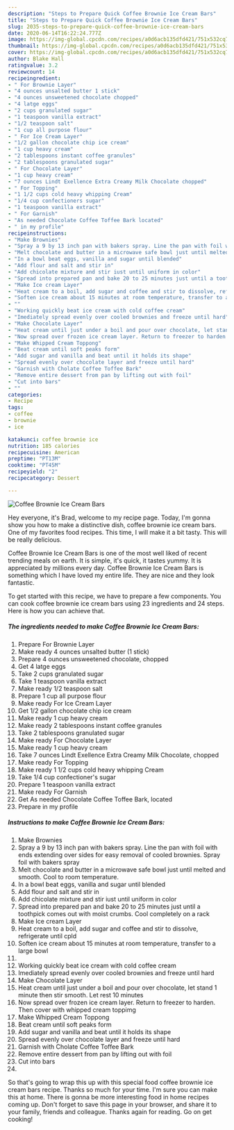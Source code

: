 ```yaml
---
description: "Steps to Prepare Quick Coffee Brownie Ice Cream Bars"
title: "Steps to Prepare Quick Coffee Brownie Ice Cream Bars"
slug: 2035-steps-to-prepare-quick-coffee-brownie-ice-cream-bars
date: 2020-06-14T16:22:24.777Z
image: https://img-global.cpcdn.com/recipes/a0d6acb135dfd421/751x532cq70/coffee-brownie-ice-cream-bars-recipe-main-photo.jpg
thumbnail: https://img-global.cpcdn.com/recipes/a0d6acb135dfd421/751x532cq70/coffee-brownie-ice-cream-bars-recipe-main-photo.jpg
cover: https://img-global.cpcdn.com/recipes/a0d6acb135dfd421/751x532cq70/coffee-brownie-ice-cream-bars-recipe-main-photo.jpg
author: Blake Hall
ratingvalue: 3.2
reviewcount: 14
recipeingredient:
- " For Brownie Layer"
- "4 ounces unsalted butter 1 stick"
- "4 ounces unsweetened chocolate chopped"
- "4 latge eggs"
- "2 cups granulated sugar"
- "1 teaspoon vanilla extract"
- "1/2 teaspoon salt"
- "1 cup all purpose flour"
- " For Ice Cream Layer"
- "1/2 gallon chocolate chip ice cream"
- "1 cup heavy cream"
- "2 tablespoons instant coffee granules"
- "2 tablespoons granulated sugar"
- " For Chocolate Layer"
- "1 cup heavy cream"
- "7 ounces Lindt Exellence Extra Creamy Milk Chocolate chopped"
- " For Topping"
- "1 1/2 cups cold heavy whipping Cream"
- "1/4 cup confectioners sugar"
- "1 teaspoon vanilla extract"
- " For Garnish"
- "As needed Chocolate Coffee Toffee Bark located"
- " in my profile"
recipeinstructions:
- "Make Brownies"
- "Spray a 9 by 13 inch pan with bakers spray. Line the pan with foil with ends extending over sides for easy removal of cooled brownies. Spray foil with bakers spray"
- "Melt chocolate and butter in a microwave safe bowl just until melted and smooth. Cool to room temperature."
- "In a bowl beat eggs, vanilla and sugar until blended"
- "Add flour and salt and stir in"
- "Add chicolate mixture and stir iust until uniform in color"
- "Spread into prepared pan and bake 20 to 25 minutes just until a toothpick comes out with moist crumbs. Cool completely on a rack"
- "Make Ice cream Layer"
- "Heat cream to a boil, add sugar and coffee and stir to dissolve, refrigerate until cpld"
- "Soften ice cream about 15 minutes at room temperature, transfer to a large bowl"
- ""
- "Working quickly beat ice cream with cold coffee cream"
- "Imediately spread evenly over cooled brownies and freeze until hard"
- "Make Chocolate Layer"
- "Heat cream until just under a boil and pour over chocolate, let stand 1 minute then stir smooth. Let rest 10 minutes"
- "Now spread over frozen ice cream layer. Return to freezer to harden. Then cover with whipped cream toppimg"
- "Make Whipped Cream Toppong"
- "Beat cream until soft peaks form"
- "Add sugar and vanilla and beat until it holds its shape"
- "Spread evenly over chocolate layer and freeze until hard"
- "Garnish with Cholate Coffee Toffee Bark"
- "Remove entire dessert from pan by lifting out with foil"
- "Cut into bars"
- ""
categories:
- Recipe
tags:
- coffee
- brownie
- ice

katakunci: coffee brownie ice 
nutrition: 185 calories
recipecuisine: American
preptime: "PT13M"
cooktime: "PT45M"
recipeyield: "2"
recipecategory: Dessert

---
```



![Coffee Brownie Ice Cream Bars](https://img-global.cpcdn.com/recipes/a0d6acb135dfd421/751x532cq70/coffee-brownie-ice-cream-bars-recipe-main-photo.jpg)

Hey everyone, it's Brad, welcome to my recipe page. Today, I'm gonna show you how to make a distinctive dish, coffee brownie ice cream bars. One of my favorites food recipes. This time, I will make it a bit tasty. This will be really delicious.



Coffee Brownie Ice Cream Bars is one of the most well liked of recent trending meals on earth. It is simple, it's quick, it tastes yummy. It is appreciated by millions every day. Coffee Brownie Ice Cream Bars is something which I have loved my entire life. They are nice and they look fantastic.


To get started with this recipe, we have to prepare a few components. You can cook coffee brownie ice cream bars using 23 ingredients and 24 steps. Here is how you can achieve that.

<!--inarticleads1-->

##### The ingredients needed to make Coffee Brownie Ice Cream Bars:

1. Prepare  For Brownie Layer
1. Make ready 4 ounces unsalted butter (1 stick)
1. Prepare 4 ounces unsweetened chocolate, chopped
1. Get 4 latge eggs
1. Take 2 cups granulated sugar
1. Take 1 teaspoon vanilla extract
1. Make ready 1/2 teaspoon salt
1. Prepare 1 cup all purpose flour
1. Make ready  For Ice Cream Layer
1. Get 1/2 gallon chocolate chip ice cream
1. Make ready 1 cup heavy cream
1. Make ready 2 tablespoons instant coffee granules
1. Take 2 tablespoons granulated sugar
1. Make ready  For Chocolate Layer
1. Make ready 1 cup heavy cream
1. Take 7 ounces Lindt Exellence Extra Creamy Milk Chocolate, chopped
1. Make ready  For Topping
1. Make ready 1 1/2 cups cold heavy whipping Cream
1. Take 1/4 cup confectioner&#39;s sugar
1. Prepare 1 teaspoon vanilla extract
1. Make ready  For Garnish
1. Get As needed Chocolate Coffee Toffee Bark, located
1. Prepare  in my profile




<!--inarticleads2-->

##### Instructions to make Coffee Brownie Ice Cream Bars:

1. Make Brownies
1. Spray a 9 by 13 inch pan with bakers spray. Line the pan with foil with ends extending over sides for easy removal of cooled brownies. Spray foil with bakers spray
1. Melt chocolate and butter in a microwave safe bowl just until melted and smooth. Cool to room temperature.
1. In a bowl beat eggs, vanilla and sugar until blended
1. Add flour and salt and stir in
1. Add chicolate mixture and stir iust until uniform in color
1. Spread into prepared pan and bake 20 to 25 minutes just until a toothpick comes out with moist crumbs. Cool completely on a rack
1. Make Ice cream Layer
1. Heat cream to a boil, add sugar and coffee and stir to dissolve, refrigerate until cpld
1. Soften ice cream about 15 minutes at room temperature, transfer to a large bowl
1. 
1. Working quickly beat ice cream with cold coffee cream
1. Imediately spread evenly over cooled brownies and freeze until hard
1. Make Chocolate Layer
1. Heat cream until just under a boil and pour over chocolate, let stand 1 minute then stir smooth. Let rest 10 minutes
1. Now spread over frozen ice cream layer. Return to freezer to harden. Then cover with whipped cream toppimg
1. Make Whipped Cream Toppong
1. Beat cream until soft peaks form
1. Add sugar and vanilla and beat until it holds its shape
1. Spread evenly over chocolate layer and freeze until hard
1. Garnish with Cholate Coffee Toffee Bark
1. Remove entire dessert from pan by lifting out with foil
1. Cut into bars
1. 




So that's going to wrap this up with this special food coffee brownie ice cream bars recipe. Thanks so much for your time. I'm sure you can make this at home. There is gonna be more interesting food in home recipes coming up. Don't forget to save this page in your browser, and share it to your family, friends and colleague. Thanks again for reading. Go on get cooking!
